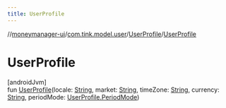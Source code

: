 ```yaml
---
title: UserProfile
---
```

//[moneymanager-ui](../../../index.html)/[com.tink.model.user](../index.html)/[UserProfile](index.html)/[UserProfile](-user-profile.html)



# UserProfile



[androidJvm]\
fun [UserProfile](-user-profile.html)(locale: [String](https://kotlinlang.org/api/latest/jvm/stdlib/kotlin/-string/index.html), market: [String](https://kotlinlang.org/api/latest/jvm/stdlib/kotlin/-string/index.html), timeZone: [String](https://kotlinlang.org/api/latest/jvm/stdlib/kotlin/-string/index.html), currency: [String](https://kotlinlang.org/api/latest/jvm/stdlib/kotlin/-string/index.html), periodMode: [UserProfile.PeriodMode](-period-mode/index.html))




